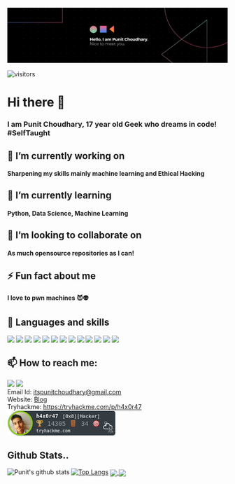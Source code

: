 ![Profile banner](https://github.com/Punit-Choudhary/Punit-Choudhary/blob/main/ProfileBanner.png)

![visitors](https://visitor-badge.glitch.me/badge?page_id=Punit-Choudhary.visitor-badge)
# Hi there 👋

### I am Punit Choudhary, 17 year old Geek who dreams in code!<br/> #SelfTaught
## 🔭 I’m currently working on 
#### Sharpening my skills mainly machine learning and Ethical Hacking
## 🌱 I’m currently learning 
#### Python, Data Science, Machine Learning
## 👯 I’m looking to collaborate on 
#### As much opensource repositories as I can! 
## ⚡ Fun fact about me
#### I love to pwn machines 😈👽

## 🦾 Languages and skills
<img src="https://img.shields.io/badge/python%20-%2314354C.svg?&style=for-the-badge&logo=python&logoColor=white"/> <img src="https://img.shields.io/badge/java-%23ED8B00.svg?&style=for-the-badge&logo=java&logoColor=white"/> <img src="https://img.shields.io/badge/-Bash-1f425f.svg?logo=gnu-bash"/> <img src="https://img.shields.io/badge/node.js%20-%2343853D.svg?&style=for-the-badge&logo=node.js&logoColor=white"/> <img src="https://img.shields.io/badge/javascript%20-%23323330.svg?&style=for-the-badge&logo=javascript&logoColor=%23F7DF1E"/> <img src="https://img.shields.io/badge/html5%20-%23E34F26.svg?&style=for-the-badge&logo=html5&logoColor=white"/> <img src="https://img.shields.io/badge/css3%20-%231572B6.svg?&style=for-the-badge&logo=css3&logoColor=white"/> <img src="https://img.shields.io/badge/adobe%20photoshop%20-%2331A8FF.svg?&style=for-the-badge&logo=adobe%20photoshop&logoColor=white"/> <img src="https://img.shields.io/badge/github%20-%23121011.svg?&style=for-the-badge&logo=github&logoColor=white"/> <img src="https://img.shields.io/badge/-Arduino-00979D?style=for-the-badge&logo=Arduino&logoColor=white"/> <img src="https://img.shields.io/badge/-Raspberry%20Pi-C51A4A?style=for-the-badge&logo=Raspberry-Pi"/> <img src="https://img.shields.io/badge/-VS%20Code-1f425f.svg?logo=visual-studio-code"/> <img src="https://img.shields.io/badge/Jupyter%20-%23F37626.svg?&style=for-the-badge&logo=Jupyter&logoColor=white" />


## 📫 How to reach me:
<a href="https://www.instagram.com/dad_of_evil/"><img src="https://img.shields.io/badge/instagram%20-%23E4405F.svg?&style=for-the-badge&logo=Instagram&logoColor=white"/></a> <a href="https://www.linkedin.com/in/punit-choudhary-6784101b4/"><img src="https://img.shields.io/badge/linkedin%20-%230077B5.svg?&style=for-the-badge&logo=linkedin&logoColor=white"/></a>
<br>
Email Id: [itspunitchoudhary@gmail.com](mailto:itspunitchoudhary@gmail.com)
<br>
Website: [Blog](https://punitchoudhary.medium.com/)
<br>
Tryhackme: https://tryhackme.com/p/h4x0r47
<br>
![](badge.png)

## Github Stats..

![Punit's github stats](https://github-readme-stats.vercel.app/api?username=punit-choudhary&show_icons=true&theme=radical)
[![Top Langs](https://github-readme-stats.vercel.app/api/top-langs/?username=punit-choudhary&theme=radical)]()
<a href="https://github.com/Punit-Choudhary/Alien-Invasion">
  <img align="center" src="https://github-readme-stats.vercel.app/api/pin/?username=punit-choudhary&repo=Alien-Invasion&theme=radical" />
</a>
<a href="https://github.com/Punit-Choudhary/WifiPasswordScrapper">
  <img align="center" src="https://github-readme-stats.vercel.app/api/pin/?username=punit-choudhary&repo=WifiPasswordScrapper&theme=radical" />
</a>


<!--
**Punit-Choudhary/Punit-Choudhary** is a ✨ _special_ ✨ repository because its `README.md` (this file) appears on your GitHub profile.

Here are some ideas to get you started:

- 🔭 I’m currently working on ...
- 🌱 I’m currently learning ...
- 👯 I’m looking to collaborate on ...
- 🤔 I’m looking for help with ...
- 💬 Ask me about ...
- 📫 How to reach me: ...
- 😄 Pronouns: ...
- ⚡ Fun fact: ...
-->
